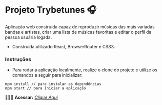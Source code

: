 # Projeto Trybetunes 🎧

Aplicação web construída capaz de reproduzir músicas das mais variadas bandas e artistas, criar uma lista de músicas favoritas e editar o perfil da pessoa usuária logada.

* Construída utilizado React, BrowserRouter e CSS3.

### Instruções

- Para rodar a aplicação localmente, realize o clone do projeto e utilize os comandos a seguir para inicializar:

```
npm install // para instalar as dependências
npm start // para iniciar a aplicação
```

👨🏻‍💻 **Acessar:** _[Clique Aqui](https://projeto-trybetunes-mauve.vercel.app/)_

